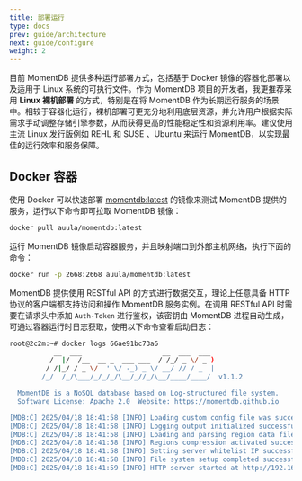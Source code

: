 ```yaml
---
title: 部署运行
type: docs
prev: guide/architecture
next: guide/configure
weight: 2
---
```


目前 MomentDB 提供多种运行部署方式，包括基于 Docker 镜像的容器化部署以及适用于 Linux 系统的可执行文件。作为 MomentDB 项目的开发者，我更推荐采用 **Linux 裸机部署** 的方式，特别是在将 MomentDB 作为长期运行服务的场景中。相较于容器化运行，裸机部署可更充分地利用底层资源，并允许用户根据实际需求手动调整存储引擎参数，从而获得更高的性能稳定性和资源利用率。建议使用主流 Linux 发行版例如 REHL 和 SUSE 、Ubuntu 来运行 MomentDB，以实现最佳的运行效率和服务保障。

## Docker 容器

使用 Docker 可以快速部署 [momentdb:latest](https://hub.docker.com/r/auula/momentdb) 的镜像来测试 MomentDB 提供的服务，运行以下命令即可拉取 MomentDB 镜像：


```bash
docker pull auula/momentdb:latest
```

运行 MomentDB 镜像启动容器服务，并且映射端口到外部主机网络，执行下面的命令：

```bash
docker run -p 2668:2668 auula/momentdb:latest
```

MomentDB 提供使用 RESTful API 的方式进行数据交互，理论上任意具备 HTTP 协议的客户端都支持访问和操作 MomentDB 服务实例。在调用 RESTful API 时需要在请求头中添加 `Auth-Token` 进行鉴权，该密钥由 MomentDB 进程自动生成，可通过容器运行时日志获取，使用以下命令查看启动日志：

```bash
root@2c2m:~# docker logs 66ae91bc73a6
           __  ___                    __  ___  ___
          /  |/  /__  __ _  ___ ___  / /_/ _ \/ _ )
         / /|_/ / _ \/  ' \/ -_) _ \/ __/ // / _  |
        /_/  /_/\___/_/_/_/\__/_//_/\__/____/____/  v1.1.2

  MomentDB is a NoSQL database based on Log-structured file system.
  Software License: Apache 2.0  Website: https://momentdb.github.io

[MDB:C] 2025/04/18 18:41:58 [INFO] Loading custom config file was successfully
[MDB:C] 2025/04/18 18:41:58 [INFO] Logging output initialized successfully
[MDB:C] 2025/04/18 18:41:58 [INFO] Loading and parsing region data files...
[MDB:C] 2025/04/18 18:41:58 [INFO] Regions compression activated successfully
[MDB:C] 2025/04/18 18:41:58 [INFO] Setting server whitelist IP successfully
[MDB:C] 2025/04/18 18:41:58 [INFO] File system setup completed successfully
[MDB:C] 2025/04/18 18:41:59 [INFO] HTTP server started at http://192.168.31.221:2668 🚀
```

